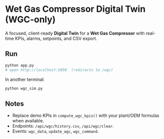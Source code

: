 # Wet Gas Compressor Digital Twin (WGC-only)

A focused, client-ready **Digital Twin** for a **Wet Gas Compressor** with real-time KPIs, alarms, setpoints, and CSV export.

## Run
```bash
python app.py
# open http://localhost:5050  (redirects to /wgc)
```
In another terminal:
```bash
python wgc_sim.py
```

## Notes
- Replace demo KPIs in `compute_wgc_kpis()` with your plant/OEM formulas when available.
- Endpoints: `/api/wgc/history.csv`, `/api/wgc/clear`.
- Events: `wgc_data`, `update_wgc`, `wgc_command`.
